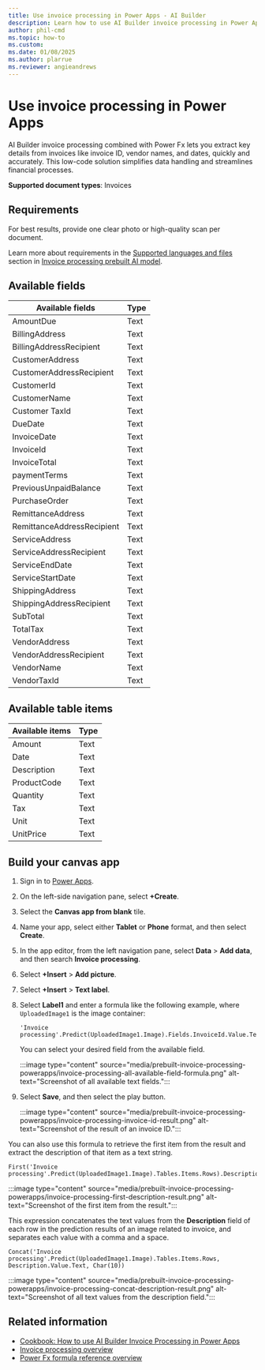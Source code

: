 ```yaml
---
title: Use invoice processing in Power Apps - AI Builder
description: Learn how to use AI Builder invoice processing in Power Apps.
author: phil-cmd
ms.topic: how-to
ms.custom: 
ms.date: 01/08/2025
ms.author: plarrue
ms.reviewer: angieandrews
---
```


# Use invoice processing in Power Apps

AI Builder invoice processing combined with Power Fx lets you extract key details from invoices like invoice ID, vendor names, and dates, quickly and accurately. This low-code solution simplifies data handling and streamlines financial processes.

**Supported document types**: Invoices

## Requirements

For best results, provide one clear photo or high-quality scan per document.

Learn more about requirements in the [Supported languages and files](prebuilt-invoice-processing.md#supported-languages-and-files) section in [Invoice processing prebuilt AI model](prebuilt-invoice-processing.md).

## Available fields

|Available fields|Type|
|----------------|----|
|AmountDue|Text|
|BillingAddress|Text|
|BillingAddressRecipient|Text|
|CustomerAddress|Text|
|CustomerAddressRecipient|Text|
|CustomerId|Text|
|CustomerName|Text|
|Customer TaxId|Text|
|DueDate|Text|
|InvoiceDate|Text|
|InvoiceId|Text|
|InvoiceTotal|Text|
|paymentTerms|Text|
|PreviousUnpaidBalance|Text|
|PurchaseOrder|Text|
|RemittanceAddress|Text|
|RemittanceAddressRecipient|Text|
|ServiceAddress|Text|
|ServiceAddressRecipient|Text|
|ServiceEndDate|Text|
|ServiceStartDate|Text|
|ShippingAddress|Text|
|ShippingAddressRecipient|Text|
|SubTotal|Text|
|TotalTax|Text|
|VendorAddress|Text|
|VendorAddressRecipient|Text|
|VendorName|Text|
|VendorTaxId|Text|

## Available table items

|Available items|Type|
|---------------|----|
|Amount|Text|
|Date|Text|
|Description|Text|
|ProductCode|Text|
|Quantity|Text|
|Tax|Text|
|Unit|Text|
|UnitPrice|Text|

## Build your canvas app

1. Sign in to [Power Apps](https://make.powerapps.com/).
1. On the left-side navigation pane, select **+Create**.
1. Select the **Canvas app from blank** tile.
1. Name your app, select either **Tablet** or **Phone** format, and then select **Create**.
1. In the app editor, from the left navigation pane, select **Data** > **Add data**, and then search **Invoice processing**.
1. Select **+Insert** > **Add picture**.
1. Select **+Insert** > **Text label**.
1. Select **Label1** and enter a formula like the following example, where `UploadedImage1` is the image container:

    ```power-fx
    'Invoice processing'.Predict(UploadedImage1.Image).Fields.InvoiceId.Value.Text
    ```

      You can select your desired field from the available field.

     :::image type="content" source="media/prebuilt-invoice-processing-powerapps/invoice-processing-all-available-field-formula.png" alt-text="Screenshot of all available text fields.":::
  
1. Select **Save**, and then select the play button.

    :::image type="content" source="media/prebuilt-invoice-processing-powerapps/invoice-processing-invoice-id-result.png" alt-text="Screenshot of the result of an invoice ID.":::
  
You can also use this formula to retrieve the first item from the result and extract the description of that item as a text string.

```power-fx
First('Invoice processing'.Predict(UploadedImage1.Image).Tables.Items.Rows).Description.Value.Text
```

 :::image type="content" source="media/prebuilt-invoice-processing-powerapps/invoice-processing-first-description-result.png" alt-text="Screenshot of the first item from the result.":::
  
This expression concatenates the text values from the **Description** field of each row in the prediction results of an image related to invoice, and separates each value with a comma and a space.

```power-fx
Concat('Invoice processing'.Predict(UploadedImage1.Image).Tables.Items.Rows, Description.Value.Text, Char(10))
```

:::image type="content" source="media/prebuilt-invoice-processing-powerapps/invoice-processing-concat-description-result.png" alt-text="Screenshot of all text values from the description field.":::

## Related information

- [Cookbook: How to use AI Builder Invoice Processing in Power Apps](https://community.powerplatform.com/galleries/gallery-posts/?postid=59a0bbb0-b4c6-ef11-b8e8-7c1e52182eb9)
- [Invoice processing overview](prebuilt-invoice-processing.md)
- [Power Fx formula reference overview](/power-platform/power-fx/formula-reference-overview)

